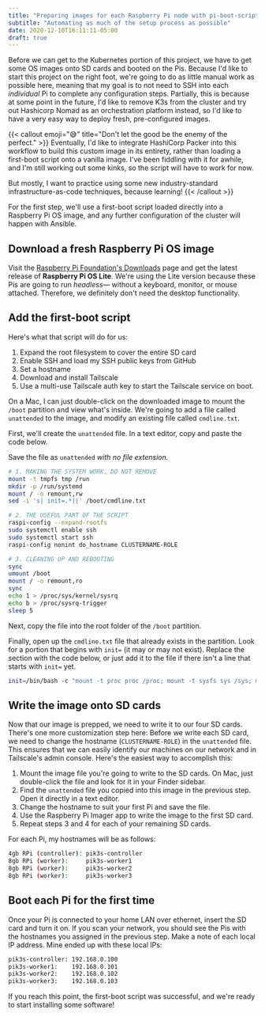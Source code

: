 ```yaml
---
title: "Preparing images for each Raspberry Pi node with pi-boot-script"
subtitle: "Automating as much of the setup process as possible"
date: 2020-12-10T16:11:11-05:00
draft: true
---
```

Before we can get to the Kubernetes portion of this project, we have to get some OS images onto SD cards and booted on the Pis. Because I'd like to start this project on the right foot, we're going to do as little manual work as possible here, meaning that my goal is to not need to SSH into each *individual* Pi to complete any configuration steps. Partially, this is because at some point in the future, I'd like to remove K3s from the cluster and try out Hashicorp Nomad as an orchestration platform instead, so I'd like to have a very easy way to deploy fresh, pre-configured images.

{{< callout emoji="😅" title="Don't let the good be the enemy of the perfect." >}}
Eventually, I'd like to integrate HashiCorp Packer into this workflow to build this custom image in its entirety, rather than loading a first-boot script onto a vanilla image. I've been fiddling with it for awhile, and I'm still working out some kinks, so the script will have to work for now.

But mostly, I want to practice using some new industry-standard infrastructure-as-code techniques, because learning!
{{< /callout >}}

For the first step, we'll use a first-boot script loaded directly into a Raspberry Pi OS image, and any further configuration of the cluster will happen with Ansible.

## Download a fresh Raspberry Pi OS image

Visit the [Raspberry Pi Foundation's Downloads](https://www.raspberrypi.org/software/operating-systems/) page and get the latest release of **Raspberry Pi OS Lite**. We're using the Lite version because these Pis are going to run *headless—* without a keyboard, monitor, or mouse attached. Therefore, we definitely don't need the desktop functionality.

## Add the first-boot script

Here's what that script will do for us:

1. Expand the root filesystem to cover the entire SD card
2. Enable SSH and load my SSH public keys from GitHub
3. Set a hostname
4. Download and install Tailscale
5. Use a multi-use Tailscale auth key to start the Tailscale service on boot.

On a Mac, I can just double-click on the downloaded image to mount the `/boot` partition and view what's inside. We're going to add a file called `unattended` to the image, and modify an existing file called `cmdline.txt`.

First, we'll create the `unattended` file. In a text editor, copy and paste the code below.

Save the file as `unattended` *with no file extension.*

```bash
# 1. MAKING THE SYSTEM WORK. DO NOT REMOVE
mount -t tmpfs tmp /run
mkdir -p /run/systemd
mount / -o remount,rw
sed -i 's| init=.*||' /boot/cmdline.txt

# 2. THE USEFUL PART OF THE SCRIPT
raspi-config --expand-rootfs
sudo systemctl enable ssh
sudo systemctl start ssh
raspi-config nonint do_hostname CLUSTERNAME-ROLE

# 3. CLEANING UP AND REBOOTING
sync
umount /boot
mount / -o remount,ro
sync
echo 1 > /proc/sys/kernel/sysrq
echo b > /proc/sysrq-trigger
sleep 5
```

Next, copy the file into the root folder of the `/boot` partition.

Finally, open up the `cmdline.txt` file that already exists in the partition. Look for a portion that begins with `init=` (it may or may not exist). Replace the section with the code below, or just add it to the file if there isn't a line that starts with `init=` yet.

```bash
init=/bin/bash -c "mount -t proc proc /proc; mount -t sysfs sys /sys; mount /boot; source /boot/unattended"
```

## Write the image onto SD cards

Now that our image is prepped, we need to write it to our four SD cards. There's one more customization step here: Before we write each SD card, we need to change the hostname (`CLUSTERNAME-ROLE`) in the `unattended` file. This ensures that we can easily identify our machines on our network and in Tailscale's admin console. Here's the easiest way to accomplish this:

1. Mount the image file you're going to write to the SD cards. On Mac, just double-click the file and look for it in your Finder sidebar.
2. Find the `unattended` file you copied into this image in the previous step. Open it directly in a text editor.
3. Change the hostname to suit your first Pi and save the file.
4. Use the Raspberry Pi Imager app to write the image to the first SD card.
5. Repeat steps 3 and 4 for each of your remaining SD cards.

For each Pi, my hostnames will be as follows:

```bash
4gb RPi (controller): pik3s-controller
8gb RPi (worker):     pik3s-worker1
8gb RPi (worker):     pik3s-worker2
8gb RPi (worker):     pik3s-worker3
```

## Boot each Pi for the first time

Once your Pi is connected to your home LAN over ethernet, insert the SD card and turn it on. If you scan your network, you should see the Pis with the hostnames you assigned in the previous step. Make a note of each local IP address. Mine ended up with these local IPs:

```bash
pik3s-controller: 192.168.0.100
pik3s-worker1:    192.168.0.101
pik3s-worker2:    192.168.0.102
pik3s-worker3:    192.168.0.103
```

If you reach this point, the first-boot script was successful, and we're ready to start installing some software!
